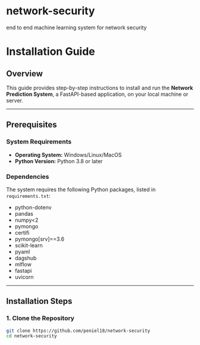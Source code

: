 # network-security
end to end machine learning system for network security

# Installation Guide

## Overview
This guide provides step-by-step instructions to install and run the **Network Prediction System**, a FastAPI-based application, on your local machine or server.

---

## Prerequisites

### System Requirements
- **Operating System:** Windows/Linux/MacOS
- **Python Version:** Python 3.8 or later

### Dependencies
The system requires the following Python packages, listed in `requirements.txt`:
- python-dotenv  
- pandas  
- numpy<2  
- pymongo  
- certifi  
- pymongo[srv]==3.6  
- scikit-learn  
- pyaml  
- dagshub  
- mlflow  
- fastapi  
- uvicorn  

---

## Installation Steps

### 1. Clone the Repository
```bash
git clone https://github.com/peniel18/network-security
cd network-security
